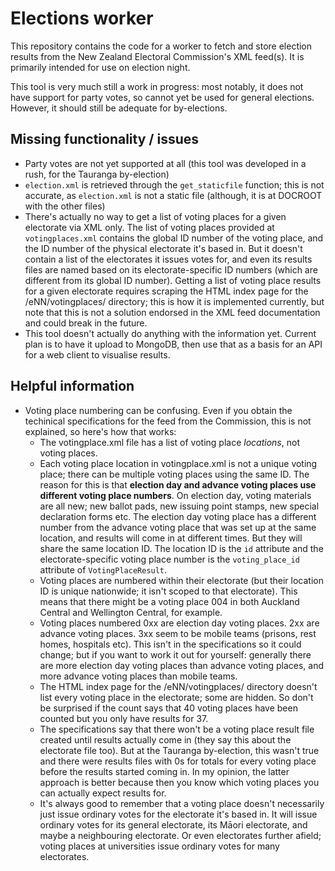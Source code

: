 # Elections worker
This repository contains the code for a worker to fetch and store election results from the New Zealand Electoral Commission's XML feed(s). It is primarily intended for use on election night.

This tool is very much still a work in progress: most notably, it does not have support for party votes, so cannot yet be used for general elections. However, it should still be adequate for by-elections.

## Missing functionality / issues
* Party votes are not yet supported at all (this tool was developed in a rush, for the Tauranga by-election)
* `election.xml` is retrieved through the `get_staticfile` function; this is not accurate, as `election.xml` is not a static file (although, it is at DOCROOT with the other files)
* There's actually no way to get a list of voting places for a given electorate via XML only. The list of voting places provided at `votingplaces.xml` contains the global ID number of the voting place, and the ID number of the physical electorate it's based in. But it doesn't contain a list of the electorates it issues votes for, and even its results files are named based on its electorate-specific ID numbers (which are different from its global ID number). Getting a list of voting place results for a given electorate requires scraping the HTML index page for the /eNN/votingplaces/ directory; this is how it is implemented currently, but note that this is not a solution endorsed in the XML feed documentation and could break in the future.
* This tool doesn't actually do anything with the information yet. Current plan is to have it upload to MongoDB, then use that as a basis for an API for a web client to visualise results. 

## Helpful information
* Voting place numbering can be confusing. Even if you obtain the techinical specifications for the feed from the Commission, this is not explained, so here's how that works:
  * The votingplace.xml file has a list of voting place *locations*, not voting places. 
  * Each voting place location in votingplace.xml is not a unique voting place; there can be multiple voting places using the same ID. The reason for this is that **election day and advance voting places use different voting place numbers**. On election day, voting materials are all new; new ballot pads, new issuing point stamps, new special declaration forms etc. The election day voting place has a different number from the advance voting place that was set up at the same location, and results will come in at different times. But they will share the same location ID. The location ID is the `id` attribute and the electorate-specific voting place number is the `voting_place_id` attribute of `VotingPlaceResult`.
  * Voting places are numbered within their electorate (but their location ID is unique nationwide; it isn't scoped to that electorate). This means that there might be a voting place 004 in both Auckland Central and Wellington Central, for example. 
  * Voting places numbered 0xx are election day voting places. 2xx are advance voting places. 3xx seem to be mobile teams (prisons, rest homes, hospitals etc). This isn't in the specifications so it could change; but if you want to work it out for yourself: generally there are more election day voting places than advance voting places, and more advance voting places than mobile teams.
  * The HTML index page for the /eNN/votingplaces/ directory doesn't list every voting place in the electorate; some are hidden. So don't be surprised if the count says that 40 voting places have been counted but you only have results for 37.
  * The specifications say that there won't be a voting place result file created until results actually come in (they say this about the electorate file too). But at the Tauranga by-election, this wasn't true and there were results files with 0s for totals for every voting place before the results started coming in. In my opinion, the latter approach is better because then you know which voting places you can actually expect results for.
  * It's always good to remember that a voting place doesn't necessarily just issue ordinary votes for the electorate it's based in. It will issue ordinary votes for its general electorate, its Māori electorate, and maybe a neighbouring electorate. Or even electorates further afield; voting places at universities issue ordinary votes for many electorates. 
